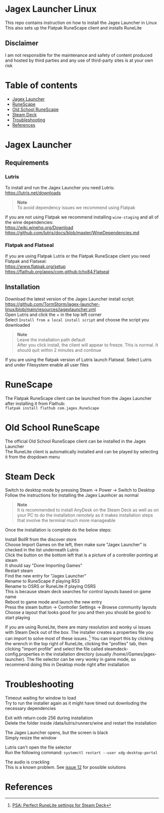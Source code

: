 # Jagex Launcher Linux

This repo contains instruction on how to install the Jagex Launcher in Linux<br>
This also sets up the Flatpak RuneScape client and installs RuneLite<br>

## Disclaimer

I am not responsible for the maintenance and safety of content produced and hosted by third parties and any use of third-party sites is at your own risk

# Table of contents

- [Jagex Launcher](#jagex-launcher)
- [RuneScape](#runescape)
- [Old School RuneScape](#old-school-runescape)
- [Steam Deck](#steam-deck)
- [Troubleshooting](#troubleshooting)
- [References](#references)

# Jagex Launcher

## Requirements

### Lutris
To install and run the Jagex Launcher you need Lutris:<br>
https://lutris.net/downloads
> **Note**<br>
> To avoid dependency issues we recommend using Flatpak

If you are not using Flatpak we recommend installing ``wine-staging`` and all of the wine dependencies:<br>
https://wiki.winehq.org/Download<br>
https://github.com/lutris/docs/blob/master/WineDependencies.md<br>

### Flatpak and Flatseal
If you are using Flatpak Lutris or the Flatpak RuneScape client you need Flatpak and Flatseal:<br>
https://www.flatpak.org/setup<br>
https://flathub.org/apps/com.github.tchx84.Flatseal<br>

## Installation

Download the latest version of the Jagex Launcher install script:<br>
https://github.com/TormStorm/jagex-launcher-linux/blob/main/resources/jagexlauncher.yml<br>
Open Lutris and click the + in the top left corner<br>
Select `Install from a local install script` and choose the script you downloaded<br>

> **Note**<br>
> Leave the installation path default<br>
> After you click install, the client will appear to freeze. This is normal. It should quit within 2 minutes and continue

If you are using the flatpak version of Lutris launch Flatseal. Select Lutris and under Filesystem enable all user files<br>

# RuneScape

The Flatpak RuneScape client can be launched from the Jagex Launcher after installing it from Flathub:<br>
```flatpak install flathub com.jagex.RuneScape```<br>

# Old School RuneScape

The official Old School RuneScape client can be installed in the Jagex Launcher<br>
The RuneLite client is automatically installed and can be played by selecting it from the dropdown menu

# Steam Deck

Switch to desktop mode by pressing Steam -> Power -> Switch to Desktop<br>
Follow the instructions for installing the Jagex Launhcer as normal<br>

> **Note**<br>
> It is recommended to install AnyDesk on the Steam Deck as well as on your PC to do the installation remotely as it makes installation steps that involve the terminal much more manageable<br>

Once the installation is complete do the below steps:<br>

Install BoilR from the discover store<br>
Choose Import Games on the left, then make sure "Jagex Launcher" is checked in the list underneath Lutris<br>
Click the button on the bottom left that is a picture of a controller pointing at steam<br>
It should say "Done Importing Games"<br>
Restart steam<br>
Find the new entry for "Jagex Launcher"<br>
Rename to RuneScape if playing RS3<br>
Rename to OSRS or RuneLite if playing OSRS<br>
This is because steam deck searches for control layouts based on game name<br>
Reboot to game mode and launch the new entry<br>
Press the steam button -> Controller Settings -> Browse community layouts<br>
Choose a layout that looks good for you and then you should be good to start playing<br>

If you are using RuneLite, there are many resolution and wonky ui issues with Steam Deck out of the box. The installer creates a properties file you can import to solve most of these issues. [^1] You can import this by clicking the wrench in the top right of RuneLite, clicking the "profiles" tab, then clicking "import profile" and select the file called steamdeck-config.properties in the installation directory (usually /home/<user>/Games/jagex-launcher). The file selector can be very wonky in game mode, so recommend doing this in Desktop mode right after installation

# Troubleshooting

Timeout waiting for window to load<br>
Try to run the installer again as it might have timed out downloding the necessary dependencies<br>

Exit with return code 256 during installation<br>
Delete the folder inside /data/lutris/runners/wine and restart the installation<br>

The Jagex Launcher opens, but the screen is black<br>
Simply resize the window<br>

Lutris can't open the file selector<br>
Run the following command: `systemctl restart --user xdg-desktop-portal`<br>

The audio is crackling<br>
This is a known problem. See [issue 12](https://github.com/TormStorm/jagex-launcher-linux/issues/12) for possible solutions<br>
  
# References
[^1]: [PSA: Perfect RuneLite settings for Steam Deck](https://www.reddit.com/r/2007scape/comments/yzbuwc/psa_perfect_runelite_settings_for_steam_deck)

